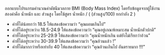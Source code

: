 ออกแบบโปรแกรมคำนวณค่าดัชนีมวลกาย BMI (Body Mass Index) โดยรับข้อมูลจากผู้ใช้งานสองค่าคือ น้ำหนัก และ ส่วนสูง โดยใช้สูตร น้ำหนัก / ( (ส่วนสูง/100) ยกกำลัง 2 )
- ค่าที่ได้น้อยกว่า 18.5 ให้แสดงข้อความว่า “คุณผอมเกินไป”
- ค่าที่ได้อยู่ระหว่าง 18.5-24.9 ให้แสดงข้อความว่า “คุณอยู่เกณฑ์เหมาะสม นํ้าหนักตัวปกติ”
- ค่าที่ได้อยู่ระหว่าง 25-29.9 ให้แสดงข้อความว่า “คุณนํ้าหนักเกิน แต่ยังไม่เรียกว่าอ้วน”
- ค่าที่ได้อยู่ระหว่าง 30-39.9 ให้แสดงข้อความว่า “คุณอ้วนแล้ว !”
- ค่าที่ได้มากกว่าหรือเท่ากับ 40 ให้แสดงข้อความว่า “คุณอ้วนเกินไป อันตรายมาก !!!”

